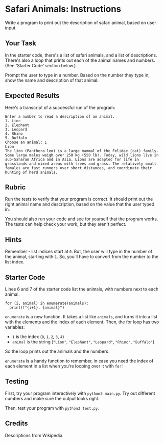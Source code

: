 # Safari Animals: Instructions

Write a program to print out the description of safari animal, based on user input.

## Your Task

In the starter code, there's a list of safari animals, and a list of descriptions. There's also a loop that prints out each of the animal names and numbers. (See 'Starter Code' section below.)

Prompt the user to type in a number. Based on the number they type in, show the name and description of that animal.

## Expected Results

Here's a transcript of a successful run of the program:

```
Enter a number to read a description of an animal.
1. Lion
2. Elephant
3. Leopard
4. Rhino
5. Buffalo
Choose an animal: 1
Lion
The lion (Panthera leo) is a large mammal of the Felidae (cat) family. Some large males weigh over 250 kg (550 lb). Today, wild lions live in sub-Saharan Africa and in Asia. Lions are adapted for life in grasslands and mixed areas with trees and grass. The relatively small females are fast runners over short distances, and coordinate their hunting of herd animals.
```

## Rubric

Run the tests to verify that your program is correct. It should print out the right animal name and description, based on the value that the user typed in.

You should also run your code and see for yourself that the program works. The tests can help check your work, but they aren't perfect.

## Hints

Remember - list indices start at `0`. But, the user will type in the number of the animal, starting with `1`. So, you'll have to convert from the number to the list index.

## Starter Code

Lines 6 and 7 of the starter code list the animals, with numbers next to each animal.

```
for (i, animal) in enumerate(animals):
  print(f"{i+1}. {animal}")
```

`enumerate` is a new function. It takes a list like `animals`, and turns it into a list with the elements and the index of each element. Then, the for loop has two variables:
- `i` is the index (`0`, `1`, `2`, `3`, `4`)
- `animal` is the string (`"Lion"`, `"Elephant"`, `"Leopard"`, `"Rhino"`, `"Buffalo"`)

So the loop prints out the animals and the numbers. 

`enumerate` is a handy function to remember, in case you need the index of each element in a list when you're looping over it with `for`!

## Testing

First, try your program interactively with `python3 main.py`. Try out different
numbers and make sure the output looks right.

Then, test your program with `python3 test.py`.

## Credits

Descriptions from Wikipedia.
